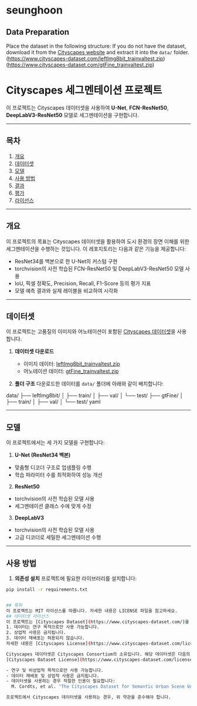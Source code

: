 # seunghoon

## Data Preparation
Place the dataset in the following structure:
If you do not have the dataset, download it from the [Cityscapes website](https://www.cityscapes-dataset.com/) and extract it into the `data/` folder.
(https://www.cityscapes-dataset.com/leftImg8bit_trainvaltest.zip)
(https://www.cityscapes-dataset.com/gtFine_trainvaltest.zip)


# Cityscapes 세그멘테이션 프로젝트

이 프로젝트는 Cityscapes 데이터셋을 사용하여 **U-Net**, **FCN-ResNet50**, **DeepLabV3-ResNet50** 모델로 세그멘테이션을 구현합니다.

---

## 목차

1. [개요](#개요)
2. [데이터셋](#데이터셋)
3. [모델](#모델)
4. [사용 방법](#사용-방법)
5. [결과](#결과)
6. [평가](#평가)
7. [라이선스](#라이선스)

---

## 개요

이 프로젝트의 목표는 Cityscapes 데이터셋을 활용하여 도시 환경의 장면 이해를 위한 세그멘테이션을 수행하는 것입니다. 이 레포지토리는 다음과 같은 기능을 제공합니다:

- ResNet34를 백본으로 한 U-Net의 커스텀 구현
- torchvision의 사전 학습된 FCN-ResNet50 및 DeepLabV3-ResNet50 모델 사용
- IoU, 픽셀 정확도, Precision, Recall, F1-Score 등의 평가 지표
- 모델 예측 결과와 실제 레이블을 비교하여 시각화

---

## 데이터셋

이 프로젝트는 고품질의 이미지와 어노테이션이 포함된 [Cityscapes 데이터셋](https://www.cityscapes-dataset.com/)을 사용합니다.

1. **데이터셋 다운로드**
   - 이미지 데이터: [leftImg8bit_trainvaltest.zip](https://www.cityscapes-dataset.com/file-handling/?packageID=3)
   - 어노테이션 데이터: [gtFine_trainvaltest.zip](https://www.cityscapes-dataset.com/file-handling/?packageID=1)

2. **폴더 구조**
   다운로드한 데이터를 `data/` 폴더에 아래와 같이 배치합니다:

data/ ├── leftImg8bit/ │ ├── train/ │ ├── val/ │ └── test/ ├── gtFine/ │ ├── train/ │ ├── val/ │ └── test/
yaml


---

## 모델

이 프로젝트에서는 세 가지 모델을 구현합니다:
1. **U-Net (ResNet34 백본)**
- 맞춤형 디코더 구조로 업샘플링 수행
- 학습 파라미터 수를 최적화하여 성능 개선
2. **ResNet50**
- torchvision의 사전 학습된 모델 사용
- 세그멘테이션 클래스 수에 맞게 수정
3. **DeepLabV3**
- torchvision의 사전 학습된 모델 사용
- 고급 디코더로 세밀한 세그멘테이션 수행
---
## 사용 방법
1. **의존성 설치**
프로젝트에 필요한 라이브러리를 설치합니다:
```bash
pip install -r requirements.txt


## 특허
이 프로젝트는 MIT 라이선스를 따릅니다. 자세한 내용은 LICENSE 파일을 참고하세요.
## 데이터셋 라이선스
이 프로젝트는 [Cityscapes Dataset](https://www.cityscapes-dataset.com/)을 사용합니다. 해당 데이터셋은 Cityscapes Dataset License의 적용을 받으며, 데이터 사용 시 다음 사항을 준수해야 합니다:
1. 데이터는 연구 목적으로만 사용 가능합니다.
2. 상업적 사용은 금지됩니다.
3. 데이터 재배포는 허용되지 않습니다.
자세한 내용은 [Cityscapes License](https://www.cityscapes-dataset.com/license/)를 참고하세요.

Cityscapes 데이터셋은 Cityscapes Consortium의 소유입니다. 해당 데이터셋은 다음의 라이선스를 따릅니다:
[Cityscapes Dataset License](https://www.cityscapes-dataset.com/license/)

- 연구 및 비상업적 목적으로만 사용 가능합니다.
- 데이터 재배포 및 상업적 사용은 금지됩니다.
- 데이터셋을 사용하는 경우 적절한 인용이 필요합니다:
  M. Cordts, et al. "The Cityscapes Dataset for Semantic Urban Scene Understanding." CVPR 2016.

프로젝트에서 Cityscapes 데이터셋을 사용하는 경우, 위 약관을 준수해야 합니다.



